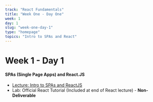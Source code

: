 ```yaml
---
track: "React Fundamentals"
title: "Week One - Day One"
week: 1
day: 1
slug: "week-one-day-1"
type: "homepage"
topics: "Intro to SPAs and React"
---
```



# Week 1 - Day 1

#### SPAs (Single Page Apps) and React.JS
- [Lecture: Intro to SPAs and ReactJS](/week-one/day-one/lesson-materials/intro-to-spas-and-reactjs/)
- Lab: Official React Tutorial (Included at end of React lecture) - **Non-Deliverable**